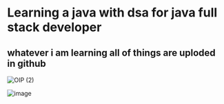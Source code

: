 # Learning a java with dsa for java full stack developer   
##  whatever i am learning all of things are uploded in github 
![OIP (2)](https://github.com/Raj2342/java_binary_pw/assets/120565750/1f946214-db8b-407a-9462-1f80ff955185)

![image](https://github.com/Raj2342/java_binary_pw/assets/120565750/fc898784-e1e5-461f-acf3-3e491e4e7bae)


